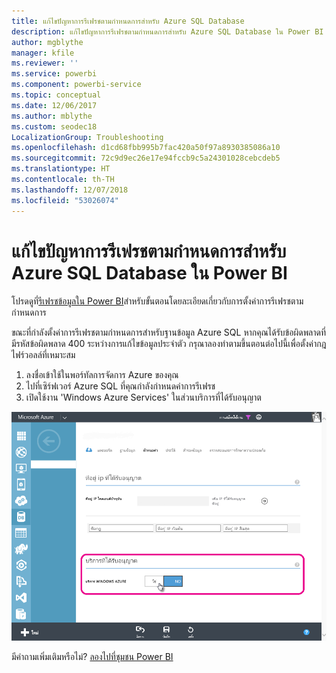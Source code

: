 ```yaml
---
title: แก้ไขปัญหาการรีเฟรชตามกำหนดการสำหรับ Azure SQL Database
description: แก้ไขปัญหาการรีเฟรชตามกำหนดการสำหรับ Azure SQL Database ใน Power BI
author: mgblythe
manager: kfile
ms.reviewer: ''
ms.service: powerbi
ms.component: powerbi-service
ms.topic: conceptual
ms.date: 12/06/2017
ms.author: mblythe
ms.custom: seodec18
LocalizationGroup: Troubleshooting
ms.openlocfilehash: d1cd68fbb995b7fac420a50f97a8930385086a10
ms.sourcegitcommit: 72c9d9ec26e17e94fccb9c5a24301028cebcdeb5
ms.translationtype: HT
ms.contentlocale: th-TH
ms.lasthandoff: 12/07/2018
ms.locfileid: "53026074"
---
```

# <a name="troubleshooting-scheduled-refresh-for-azure-sql-databases-in-power-bi"></a>แก้ไขปัญหาการรีเฟรชตามกำหนดการสำหรับ Azure SQL Database ใน Power BI
โปรดดูที่[รีเฟรชข้อมูลใน Power BI](refresh-data.md)สำหรับขั้นตอนโดยละเอียดเกี่ยวกับการตั้งค่าการรีเฟรชตามกำหนดการ

ขณะที่กำลังตั้งค่าการรีเฟรชตามกำหนดการสำหรับฐานข้อมูล Azure SQL หากคุณได้รับข้อผิดพลาดที่มีรหัสข้อผิดพลาด 400 ระหว่างการแก้ไขข้อมูลประจำตัว กรุณาลองทำตามขึ้นตอนต่อไปนี้เพื่อตั้งค่ากฎไฟร์วอลล์ที่เหมาะสม

1. ลงชื่อเข้าใช้ในพอร์ทัลการจัดการ Azure ของคุณ
2. ไปที่เซิร์ฟเวอร์ Azure SQL ที่คุณกำลังกำหนดค่าการรีเฟรช
3. เปิดใช้งาน 'Windows Azure Services' ในส่วนบริการที่ได้รับอนุญาต

![บริการ Azure ที่ได้รับอนุญาต](media/service-admin-troubleshooting-scheduled-refresh-azure-sql-databases/azurerefresh.png)  

มีคำถามเพิ่มเติมหรือไม่? [ลองไปที่ชุมชน Power BI](http://community.powerbi.com/)

